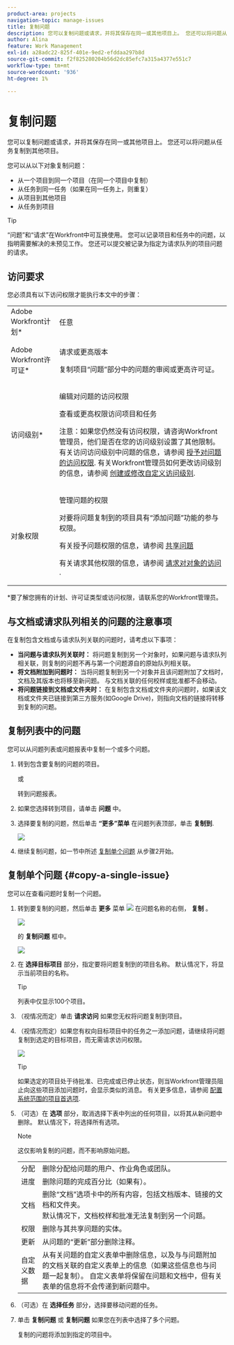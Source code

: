 ```yaml
---
product-area: projects
navigation-topic: manage-issues
title: 复制问题
description: 您可以复制问题或请求，并将其保存在同一或其他项目上。 您还可以将问题从任务复制到其他项目。
author: Alina
feature: Work Management
exl-id: a28adc22-825f-401e-9ed2-efddaa297b8d
source-git-commit: f2f825280204b56d2dc85efc7a315a4377e551c7
workflow-type: tm+mt
source-wordcount: '936'
ht-degree: 1%

---
```


# 复制问题

您可以复制问题或请求，并将其保存在同一或其他项目上。 您还可以将问题从任务复制到其他项目。

您可以从以下对象复制问题：

* 从一个项目到同一个项目（在同一个项目中复制）
* 从任务到同一任务（如果在同一任务上，则重复）
* 从项目到其他项目
* 从任务到项目

>[!TIP]
>
>“问题”和“请求”在Workfront中可互换使用。 您可以记录项目和任务中的问题，以指明需要解决的未预见工作。 您还可以提交被记录为指定为请求队列的项目问题的请求。

## 访问要求

您必须具有以下访问权限才能执行本文中的步骤：

<table style="table-layout:auto"> 
 <col> 
 <col> 
 <tbody> 
  <tr> 
   <td role="rowheader">Adobe Workfront计划*</td> 
   <td> <p>任意</p> </td> 
  </tr> 
  <tr> 
   <td role="rowheader">Adobe Workfront许可证*</td> 
   <td> <p>请求或更高版本</p> <p>复制项目“问题”部分中的问题的审阅或更高许可证。</p> </td> 
  </tr> 
  <tr> 
   <td role="rowheader">访问级别*</td> 
   <td> <p>编辑对问题的访问权限</p> <p>查看或更高权限访问项目和任务</p> <p>注意：如果您仍然没有访问权限，请咨询Workfront管理员，他们是否在您的访问级别设置了其他限制。 有关访问访问级别中问题的信息，请参阅 <a href="../../../administration-and-setup/add-users/configure-and-grant-access/grant-access-issues.md" class="MCXref xref">授予对问题的访问权限</a>. 有关Workfront管理员如何更改访问级别的信息，请参阅 <a href="../../../administration-and-setup/add-users/configure-and-grant-access/create-modify-access-levels.md" class="MCXref xref">创建或修改自定义访问级别</a>. </p> </td> 
  </tr> 
  <tr> 
   <td role="rowheader">对象权限</td> 
   <td> <p>管理问题的权限</p> <p>对要将问题复制到的项目具有“添加问题”功能的参与权限。</p> <p> 有关授予问题权限的信息，请参阅 <a href="../../../workfront-basics/grant-and-request-access-to-objects/share-an-issue.md" class="MCXref xref">共享问题 </a></p> <p>有关请求其他权限的信息，请参阅 <a href="../../../workfront-basics/grant-and-request-access-to-objects/request-access.md" class="MCXref xref">请求对对象的访问 </a>.</p> </td> 
  </tr> 
 </tbody> 
</table>

&#42;要了解您拥有的计划、许可证类型或访问权限，请联系您的Workfront管理员。

## 与文档或请求队列相关的问题的注意事项

在复制包含文档或与请求队列关联的问题时，请考虑以下事项：

* **当问题与请求队列关联时：** 将问题复制到另一个对象时，如果问题与请求队列相关联，则复制的问题不再与第一个问题源自的原始队列相关联。
* **将文档附加到问题时：** 当将问题复制到另一个对象并且该问题附加了文档时，文档及其版本也将移至新问题。 与文档关联的任何校样或批准都不会移动。
* **将问题链接到文档或文件夹时：** 在复制包含文档或文件夹的问题时，如果该文档或文件夹已链接到第三方服务(如Google Drive)，则指向文档的链接将转移到复制的问题。 

## 复制列表中的问题

您可以从问题列表或问题报表中复制一个或多个问题。

1. 转到包含要复制的问题的项目。

   或

   转到问题报表。

1. 如果您选择转到项目，请单击 **问题** 中。
1. 选择要复制的问题，然后单击 **“更多”菜单** 在问题列表顶部，单击 **复制到**.

   ![](assets/copy-issue-in-list-nwe-350x169.png)

1. 继续复制问题，如一节中所述 [复制单个问题](#copy-a-single-issue) 从步骤2开始。

   <!--
   <MadCap:conditionalText data-mc-conditions="QuicksilverOrClassic.Draft mode">
   (NOTE:&nbsp;ensure step number stays accurate)
   </MadCap:conditionalText>
   -->

## 复制单个问题 {#copy-a-single-issue}

您可以在查看问题时复制一个问题。

1. 转到要复制的问题，然后单击 **更多** 菜单 ![](assets/more-icon.png) 在问题名称的右侧， **复制** 。

   ![](assets/nwe-copy-at-issue-level-highlighted-350x580.png)

   的 **复制问题** 框中。

   ![](assets/copy-issue-box-nwe-350x285.png)

1. 在 **选择目标项目** 部分，指定要将问题复制到的项目名称。 默认情况下，将显示当前项目的名称。

   >[!TIP]
   >
   >列表中仅显示100个项目。

1. （视情况而定）单击 **请求访问** 如果您无权将问题复制到项目。
1. （视情况而定）如果您有权向目标项目中的任务之一添加问题，请继续将问题复制到选定的目标项目，而无需请求访问权限。

   ![](assets/copy-issue-request-access-from-project-nwe-350x125.png)

   >[!TIP]
   >
   >如果选定的项目处于待批准、已完成或已停止状态，则当Workfront管理员阻止向这些项目添加问题时，会显示类似的消息。 有关更多信息，请参阅 [配置系统范围的项目首选项](../../../administration-and-setup/set-up-workfront/configure-system-defaults/set-project-preferences.md).

1. （可选）在 **选项** 部分，取消选择下表中列出的任何项目，以将其从新问题中删除。 默认情况下，将选择所有选项。

   >[!NOTE]
   这仅影响复制的问题，而不影响原始问题。

   <table style="table-layout:auto"> 
    <col> 
    <col> 
    <tbody> 
     <tr> 
      <td role="rowheader">分配</td> 
      <td>删除分配给问题的用户、作业角色或团队。</td> 
     </tr> 
     <tr> 
      <td role="rowheader">进度</td> 
      <td>删除问题的完成百分比（如果有）。 </td> 
     </tr> 
     <tr> 
      <td role="rowheader">文档</td> 
      <td><span style="line-height: 1.5;">删除“文档”选项卡中的所有内容，包括文档版本、链接的文档和文件夹。</span> <br>默认情况下，文档校样和批准无法复制到另一个问题。</td> 
     </tr> 
     <tr> 
      <td role="rowheader">权限</td> 
      <td>删除与其共享问题的实体。 </td> 
     </tr> 
     <tr> 
      <td role="rowheader">更新</td> 
      <td>从问题的“更新”部分删除注释。</td> 
     </tr> 
     <tr> 
      <td role="rowheader">自定义数据</td> 
      <td>从有关问题的自定义表单中删除信息，以及与与问题附加的文档关联的自定义表单上的信息（如果这些信息也与问题一起复制）。 自定义表单将保留在问题和文档中，但有关表单的信息将不会传递到新问题中。 </td> 
     </tr> 
    </tbody> 
   </table>

1. （可选）在 **选择任务** 部分，选择要移动问题的任务。
1. 单击 **复制问题** 或 **复制问题** 如果您在列表中选择了多个问题。

   复制的问题将添加到指定的项目中。

 
